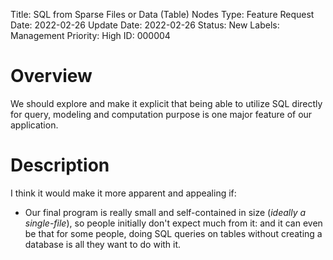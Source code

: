 Title: SQL from Sparse Files or Data (Table) Nodes
Type: Feature
Request Date: 2022-02-26
Update Date: 2022-02-26
Status: New
Labels: Management
Priority: High
ID: 000004

# Overview

We should explore and make it explicit that being able to utilize SQL directly for query, modeling and computation purpose is one major feature of our application.

# Description

I think it would make it more apparent and appealing if:

* Our final program is really small and self-contained in size (*ideally a single-file*), so people initially don't expect much from it: and it can even be that for some people, doing SQL queries on tables without creating a database is all they want to do with it.